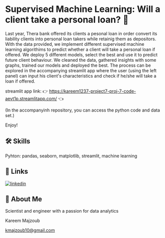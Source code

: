 
# Supervised Machine Learning: Will a client take a personal loan? :bank:

Last year, Thera bank offered its clients a pesonal loan in order convert its liability clients into personal loan takers while retainig them as depositors.
With the data provided, we implement different supervised machine learning algorithims to predict whether a client will take a personal loan if offered.
We deploy 5 different models, select the best and use it to predict future client behaviour.
We cleaned the data, gathered insights with some graphs, trained our models and deployed the best.
The process can be explored in the accompanying streamlit app where the user (using the left panel) can input his client's characteristics and check if he/she will take a loan if offered.

streamlit app link: 
👉 https://kareem1237-project7-proj-7-code-aevt1p.streamlitapp.com/ 👈

(In the accompanyinh repository, you can access the python code and data set.)

Enjoy!
## 🛠 Skills
Pyhton: pandas, seaborn, matplotlib, streamlit, machine learning

## 🔗 Links
[![linkedin](https://img.shields.io/badge/linkedin-0A66C2?style=for-the-badge&logo=linkedin&logoColor=white)](https://www.linkedin.com/in/kareem-majzoub-a57847a7/)



## 🚀 About Me
Scientist and engineer with a passion for data analytics

Kareem Majzoub

kmajzoub10@gmail.com

